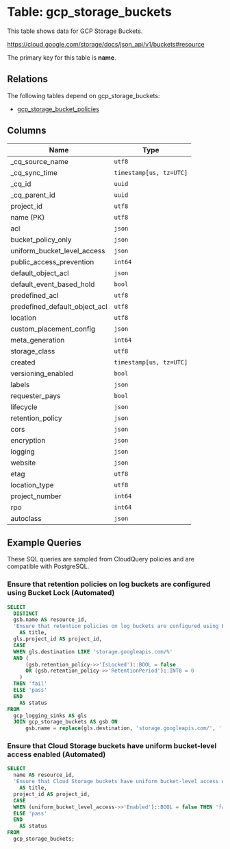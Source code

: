 # Table: gcp_storage_buckets

This table shows data for GCP Storage Buckets.

https://cloud.google.com/storage/docs/json_api/v1/buckets#resource

The primary key for this table is **name**.

## Relations

The following tables depend on gcp_storage_buckets:
  - [gcp_storage_bucket_policies](gcp_storage_bucket_policies)

## Columns

| Name          | Type          |
| ------------- | ------------- |
|_cq_source_name|`utf8`|
|_cq_sync_time|`timestamp[us, tz=UTC]`|
|_cq_id|`uuid`|
|_cq_parent_id|`uuid`|
|project_id|`utf8`|
|name (PK)|`utf8`|
|acl|`json`|
|bucket_policy_only|`json`|
|uniform_bucket_level_access|`json`|
|public_access_prevention|`int64`|
|default_object_acl|`json`|
|default_event_based_hold|`bool`|
|predefined_acl|`utf8`|
|predefined_default_object_acl|`utf8`|
|location|`utf8`|
|custom_placement_config|`json`|
|meta_generation|`int64`|
|storage_class|`utf8`|
|created|`timestamp[us, tz=UTC]`|
|versioning_enabled|`bool`|
|labels|`json`|
|requester_pays|`bool`|
|lifecycle|`json`|
|retention_policy|`json`|
|cors|`json`|
|encryption|`json`|
|logging|`json`|
|website|`json`|
|etag|`utf8`|
|location_type|`utf8`|
|project_number|`int64`|
|rpo|`int64`|
|autoclass|`json`|

## Example Queries

These SQL queries are sampled from CloudQuery policies and are compatible with PostgreSQL.

### Ensure that retention policies on log buckets are configured using Bucket Lock (Automated)

```sql
SELECT
  DISTINCT
  gsb.name AS resource_id,
  'Ensure that retention policies on log buckets are configured using Bucket Lock (Automated)'
    AS title,
  gls.project_id AS project_id,
  CASE
  WHEN gls.destination LIKE 'storage.googleapis.com/%'
  AND (
      (gsb.retention_policy->>'IsLocked')::BOOL = false
      OR (gsb.retention_policy->>'RetentionPeriod')::INT8 = 0
    )
  THEN 'fail'
  ELSE 'pass'
  END
    AS status
FROM
  gcp_logging_sinks AS gls
  JOIN gcp_storage_buckets AS gsb ON
      gsb.name = replace(gls.destination, 'storage.googleapis.com/', '');
```

### Ensure that Cloud Storage buckets have uniform bucket-level access enabled (Automated)

```sql
SELECT
  name AS resource_id,
  'Ensure that Cloud Storage buckets have uniform bucket-level access enabled (Automated)'
    AS title,
  project_id AS project_id,
  CASE
  WHEN (uniform_bucket_level_access->>'Enabled')::BOOL = false THEN 'fail'
  ELSE 'pass'
  END
    AS status
FROM
  gcp_storage_buckets;
```


